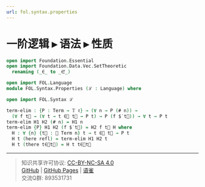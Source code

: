 ```yaml
---
url: fol.syntax.properties
---
```


# 一阶逻辑 ▸ 语法 ▸ 性质

```agda
open import Foundation.Essential
open import Foundation.Data.Vec.SetTheoretic
  renaming (_∈_ to _∈⃗_)

open import FOL.Language
module FOL.Syntax.Properties (ℒ : Language) where

open import FOL.Syntax ℒ

term-elim : {P : Term → 𝕋 ℓ} → (∀ n → P (# n)) →
  (∀ f t⃗ → (∀ t → t ∈⃗ t⃗ → P t) → P (f $̇ t⃗)) → ∀ t → P t
term-elim H1 H2 (# n) = H1 n
term-elim {P} H1 H2 (f $̇ t⃗) = H2 f t⃗ H where
  H : ∀ {n} {t⃗ : 𝕍 Term n} t → t ∈⃗ t⃗ → P t
  H t (here refl) = term-elim H1 H2 t
  H t (there t∈⃗t⃗) = H t t∈⃗t⃗
```

---
> 知识共享许可协议: [CC-BY-NC-SA 4.0](https://creativecommons.org/licenses/by-nc-sa/4.0/deed.zh)  
> [GitHub](https://github.com/choukh/MetaLogic/blob/main/src/FOL/Syntax/Properties.lagda.md) | [GitHub Pages](https://choukh.github.io/MetaLogic/FOL.Syntax.Properties.html) | [语雀](https://www.yuque.com/ocau/metalogic/fol.syntax.properties)  
> 交流Q群: 893531731
